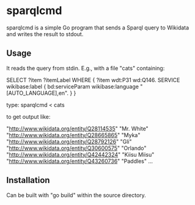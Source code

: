 # sparqlcmd
sparqlcmd is a simple Go program that sends a Sparql query to Wikidata and writes the result to stdout.

## Usage

It reads the query from stdin. E.g., with a file "cats" containing:

SELECT ?item ?itemLabel 
WHERE 
{
  ?item wdt:P31 wd:Q146.
  SERVICE wikibase:label { bd:serviceParam wikibase:language "[AUTO_LANGUAGE],en". }
}

type:
sparqlcmd < cats

to get output like:

"http://www.wikidata.org/entity/Q28114535" "Mr. White"
"http://www.wikidata.org/entity/Q28665865" "Мyka"
"http://www.wikidata.org/entity/Q28792126" "Gli"
"http://www.wikidata.org/entity/Q30600575" "Orlando"
"http://www.wikidata.org/entity/Q42442324" "Kiisu Miisu"
"http://www.wikidata.org/entity/Q43260736" "Paddles"
...

## Installation

Can be built with "go build" within the source directory.

